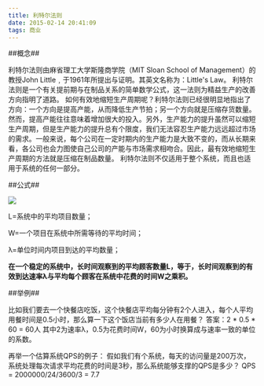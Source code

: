 ```yaml
---
title: 利特尔法则
date: 2015-02-14 20:41:09
tags: 商业
---
```


##概念##

利特尔法则由麻省理工大学斯隆商学院（MIT Sloan School of Management）的教授John Little﹐于1961年所提出与证明。其英文名称为：Little's Law。
利特尔法则是一个有关提前期与在制品关系的简单数学公式，这一法则为精益生产的改善方向指明了道路。 如何有效地缩短生产周期呢？利特尔法则已经很明显地指出了方向：一个方向是提高产能，从而降低生产节拍；另一个方向就是压缩存货数量。然而，提高产能往往意味着增加很大的投入。另外，生产能力的提升虽然可以缩短生产周期，但是生产能力的提升总有个限度，我们无法容忍生产能力远远超过市场的需求。一般来说，每个公司在一定时期内的生产能力是大致不变的，而从长期来看，各公司也会力图使自己公司的产能与市场需求相吻合。因此，最有效地缩短生产周期的方法就是压缩在制品数量。
利特尔法则不仅适用于整个系统，而且也适用于系统的任何一部分。

##公式##

![](http://cdn.lieyunwang.com/wp-content/uploads/2014/11/0e1490aebb8c1b4.png)

L=系统中的平均项目数量；

W=一个项目在系统中所需等待的平均时间；

λ=单位时间内项目到达的平均数量；

**在一个稳定的系统中，长时间观察到的平均顾客数量L，等于，长时间观察到的有效到达速率λ与平均每个顾客在系统中花费的时间W之乘积。**

##举例##

比如我们要去一个快餐店吃饭，这个快餐店平均每分钟有2个人进入，每个人平均用餐时间是0.5小时，那么算一下这个饭店当前有多少人在用餐？
答案：2 * 0.5 * 60 = 60人
其中2为速率λ，0.5为花费时间W，60为小时换算成与速率一致的单位的系数。

再举一个估算系统QPS的例子：
假如我们有个系统，每天的访问量是200万次，系统处理每次请求平均花费的时间是3秒，那么系统能够支撑的QPS是多少？
QPS = 2000000/24/3600/3 = 7.7